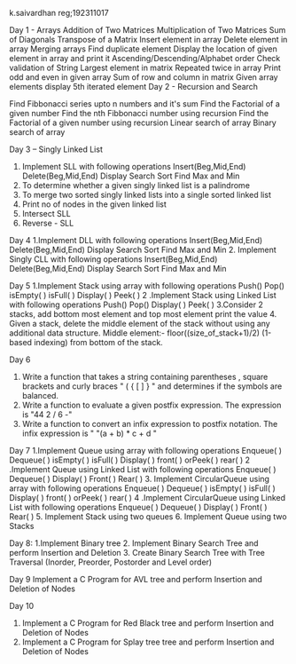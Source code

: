 k.saivardhan
reg;192311017

Day 1 - Arrays
Addition of Two Matrices
Multiplication of Two Matrices
Sum of Diagonals
Transpose of a Matrix
Insert element in array
Delete element in array
Merging arrays
Find duplicate element
Display the location of given element in array and print it
Ascending/Descending/Alphabet order
Check validation of String
Largest element in matrix
Repeated twice in array
Print odd and even in given array
Sum of row and column in matrix
Given array elements display 5th iterated element
Day 2 - Recursion and Search

Find Fibbonacci series upto n numbers and it's sum
Find the Factorial of a given number
Find the nth Fibbonacci number using recursion
Find the Factorial of a given number using recursion
Linear search of array
Binary search of array

Day 3 – Singly Linked List
1.	Implement SLL with following operations
Insert(Beg,Mid,End)
Delete(Beg,Mid,End)
Display
Search
Sort
Find Max and Min
2.	To determine whether a given singly linked list is a palindrome
3.	To merge two sorted singly linked lists into a single sorted linked list
4.	Print no of nodes in the given linked list
5.	Intersect SLL
6.	Reverse - SLL

Day 4
1.Implement DLL with following operations
Insert(Beg,Mid,End)
Delete(Beg,Mid,End)
Display
Search
Sort
Find Max and Min
2. Implement Singly CLL with following operations
Insert(Beg,Mid,End)
Delete(Beg,Mid,End)
Display
Search
Sort
Find Max and Min


Day 5
1.Implement Stack using array with following operations
Push()
Pop()
isEmpty( )
isFull( )
Display( )
Peek( )
2 .Implement Stack using Linked List with following operations
Push()
Pop()
Display( )
Peek( )
3.Consider 2 stacks, add bottom most element and top most element print the value
4. Given a stack, delete the middle element of the stack without using any additional data structure.
Middle element:- floor((size_of_stack+1)/2) (1-based indexing) from bottom of the stack.

Day 6
1. Write a function that takes a string containing parentheses , square brackets  and curly braces "  ( { [ ] } " and determines if the symbols are balanced. 
2.  Write a function to evaluate a given postfix expression. The expression is "44 2 / 6 -"
3. Write a function to convert an infix expression to postfix notation. The infix expression is " "(a + b) * c + d "


Day 7
1.Implement Queue using array with following operations
Enqueue( )
Dequeue( )
isEmpty( )
isFull( )
Display( )
front( ) orPeek( )
rear( )
2 .Implement Queue using Linked List with following operations
Enqueue( )
Dequeue( )
Display( )
Front( )
Rear( )
3. Implement CircularQueue using array with following operations
Enqueue( )
Dequeue( )
isEmpty( )
isFull( )
Display( )
front( ) orPeek( )
rear( )
4 .Implement CircularQueue using Linked List with following operations
Enqueue( )
Dequeue( )
Display( )
Front( )
Rear( )
5. Implement Stack using two queues
6. Implement Queue using two Stacks


Day 8:
1.Implement Binary tree
2. Implement Binary Search Tree and perform Insertion and Deletion
3. Create Binary Search Tree with Tree Traversal (Inorder, Preorder, Postorder and Level order)


Day 9
Implement a C Program for AVL tree and perform Insertion and Deletion of Nodes

Day 10
1. Implement a C Program for Red Black tree and perform Insertion and Deletion of Nodes
2. Implement a C Program for Splay tree tree and perform Insertion and Deletion of Nodes
